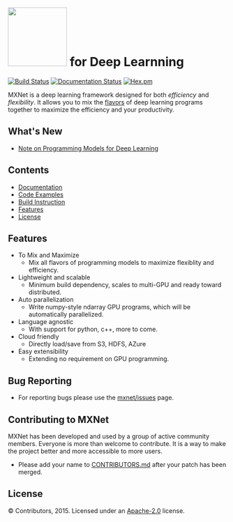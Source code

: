 <img src=https://raw.githubusercontent.com/dmlc/dmlc.github.io/master/img/logo-m/mxnet2.png width=135/> for Deep Learnning
=====

[![Build Status](https://travis-ci.org/dmlc/mxnet.svg?branch=master)](https://travis-ci.org/dmlc/mxnet)
[![Documentation Status](https://readthedocs.org/projects/mxnet/badge/?version=latest)](http://mxnet.readthedocs.org/en/latest/)
[![Hex.pm](https://img.shields.io/hexpm/l/plug.svg)]()

MXNet is a deep learning framework designed for both *efficiency* and *flexibility*.
It allows you to mix the [flavors](http://mxnet.readthedocs.org/en/latest/program_model.html) of
deep learning programs together to maximize the efficiency and your productivity.

What's New
----------
* [Note on Programming Models for Deep Learning](http://mxnet.readthedocs.org/en/program_model.html)

Contents
--------
* [Documentation](http://mxnet.readthedocs.org/en/latest/)
* [Code Examples](example)
* [Build Instruction](doc/build.md)
* [Features](#features)
* [License](#license)

Features
--------
* To Mix and Maximize
  - Mix all flavors of programming models to maximize flexiblity and efficiency.
* Lightweight and scalable
  - Minimum build dependency, scales to multi-GPU and ready toward distributed.
* Auto parallelization
  - Write numpy-style ndarray GPU programs, which will be automatically parallelized.
* Language agnostic
  - With support for python, c++, more to come.
* Cloud friendly
  - Directly load/save from S3, HDFS, AZure
* Easy extensibility
  - Extending no requirement on GPU programming.

Bug Reporting
-------------
* For reporting bugs please use the [mxnet/issues](https://github.com/dmlc/mxnet/issues) page.

Contributing to MXNet
---------------------
MXNet has been developed and used by a group of active community members.
Everyone is more than welcome to contribute. It is a way to make the project better and more accessible to more users.
* Please add your name to [CONTRIBUTORS.md](CONTRIBUTORS.md) after your patch has been merged.

License
-------
© Contributors, 2015. Licensed under an [Apache-2.0](https://github.com/dmlc/mxnet/blob/master/LICENSE) license.
